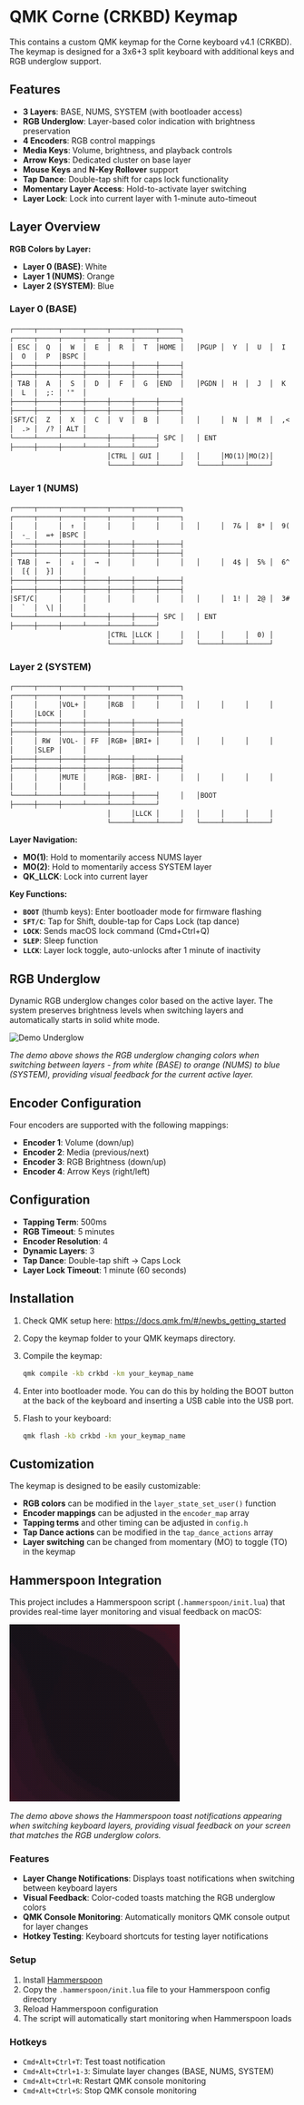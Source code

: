 # QMK Corne (CRKBD) Keymap

This contains a custom QMK keymap for the Corne keyboard v4.1 (CRKBD). The keymap is designed for a 3x6+3 split keyboard with additional keys and RGB underglow support.

## Features

- **3 Layers**: BASE, NUMS, SYSTEM (with bootloader access)
- **RGB Underglow**: Layer-based color indication with brightness preservation
- **4 Encoders**: RGB control mappings
- **Media Keys**: Volume, brightness, and playback controls
- **Arrow Keys**: Dedicated cluster on base layer
- **Mouse Keys** and **N-Key Rollover** support
- **Tap Dance**: Double-tap shift for caps lock functionality
- **Momentary Layer Access**: Hold-to-activate layer switching
- **Layer Lock**: Lock into current layer with 1-minute auto-timeout

## Layer Overview

**RGB Colors by Layer:**
- **Layer 0 (BASE)**: White
- **Layer 1 (NUMS)**: Orange  
- **Layer 2 (SYSTEM)**: Blue

### Layer 0 (BASE)
```
┌─────┬─────┬─────┬─────┬─────┬─────┬─────┐   ┌─────┬─────┬─────┬─────┬─────┬─────┬─────┐
│ ESC │  Q  │  W  │  E  │  R  │  T  │HOME │   │PGUP │  Y  │  U  │  I  │  O  │  P  │BSPC │
├─────┼─────┼─────┼─────┼─────┼─────┼─────┤   ├─────┼─────┼─────┼─────┼─────┼─────┼─────┤
│ TAB │  A  │  S  │  D  │  F  │  G  │END  │   │PGDN │  H  │  J  │  K  │  L  │  ;: │ '"  │
├─────┼─────┼─────┼─────┼─────┼─────┼─────┤   ├─────┼─────┼─────┼─────┼─────┼─────┼─────┤
│SFT/C│  Z  │  X  │  C  │  V  │  B  │     │   │     │  N  │  M  │  ,< │  .> │  /? │ ALT │
└─────┴─────┴─────┴─────┼─────┼─────┤ SPC │   │ ENT ├─────┼─────┼─────┴─────┴─────┴─────┘
                        │CTRL │ GUI │     │   │     │MO(1)│MO(2)│
                        └─────┴─────┴─────┘   └─────┴─────┴─────┘
```

### Layer 1 (NUMS)
```
┌─────┬─────┬─────┬─────┬─────┬─────┬─────┐   ┌─────┬─────┬─────┬─────┬─────┬─────┬─────┐
│     │     │  ↑  │     │     │     │     │   │     │  7& │  8* │  9( │  -_ │  =+ │BSPC │
├─────┼─────┼─────┼─────┼─────┼─────┼─────┤   ├─────┼─────┼─────┼─────┼─────┼─────┼─────┤
│ TAB │  ←  │  ↓  │  →  │     │     │     │   │     │  4$ │  5% │  6^ │  [{ │  }] │     │
├─────┼─────┼─────┼─────┼─────┼─────┼─────┤   ├─────┼─────┼─────┼─────┼─────┼─────┼─────┤
│SFT/C│     │     │     │     │     │     │   │     │  1! │  2@ │  3# │  `  │  \| │     │
└─────┴─────┴─────┴─────┼─────┼─────┤ SPC │   │ ENT ├─────┼─────┼─────┴─────┴─────┴─────┘
                        │CTRL │LLCK │     │   │     │     │  0) │
                        └─────┴─────┴─────┘   └─────┴─────┴─────┘
```

### Layer 2 (SYSTEM)
```
┌─────┬─────┬─────┬─────┬─────┬─────┬─────┐   ┌─────┬─────┬─────┬─────┬─────┬─────┬─────┐
│     │     │VOL+ │     │RGB  │     │     │   │     │     │     │     │     │LOCK │     │
├─────┼─────┼─────┼─────┼─────┼─────┼─────┤   ├─────┼─────┼─────┼─────┼─────┼─────┼─────┤
│     │ RW  │VOL- │ FF  │RGB+ │BRI+ │     │   │     │     │     │     │     │SLEP │     │
├─────┼─────┼─────┼─────┼─────┼─────┼─────┤   ├─────┼─────┼─────┼─────┼─────┼─────┼─────┤
│     │     │MUTE │     │RGB- │BRI- │     │   │     │     │     │     │     │     │     │
└─────┴─────┴─────┴─────┼─────┼─────┤     │   │BOOT ├─────┼─────┼─────┴─────┴─────┴─────┘
                        │     │LLCK │     │   │     │     │     │
                        └─────┴─────┴─────┘   └─────┴─────┴─────┘
```

**Layer Navigation:**
- **MO(1)**: Hold to momentarily access NUMS layer
- **MO(2)**: Hold to momentarily access SYSTEM layer
- **QK_LLCK**: Lock into current layer

**Key Functions:**
- **`BOOT`** (thumb keys): Enter bootloader mode for firmware flashing
- **`SFT/C`**: Tap for Shift, double-tap for Caps Lock (tap dance)
- **`LOCK`**: Sends macOS lock command (Cmd+Ctrl+Q)
- **`SLEP`**: Sleep function
- **`LLCK`**: Layer lock toggle, auto-unlocks after 1 minute of inactivity


## RGB Underglow

Dynamic RGB underglow changes color based on the active layer. The system preserves brightness levels when switching layers and automatically starts in solid white mode.

![Demo Underglow](demo/underglow.gif)

*The demo above shows the RGB underglow changing colors when switching between layers - from white (BASE) to orange (NUMS) to blue (SYSTEM), providing visual feedback for the current active layer.*

## Encoder Configuration

Four encoders are supported with the following mappings:
- **Encoder 1**: Volume (down/up)
- **Encoder 2**: Media (previous/next)
- **Encoder 3**: RGB Brightness (down/up)
- **Encoder 4**: Arrow Keys (right/left)

## Configuration

- **Tapping Term**: 500ms
- **RGB Timeout**: 5 minutes
- **Encoder Resolution**: 4
- **Dynamic Layers**: 3
- **Tap Dance**: Double-tap shift → Caps Lock
- **Layer Lock Timeout**: 1 minute (60 seconds)

## Installation

1. Check QMK setup here: https://docs.qmk.fm/#/newbs_getting_started


2. Copy the keymap folder to your QMK keymaps directory.

3. Compile the keymap:
   ```bash
   qmk compile -kb crkbd -km your_keymap_name
   ```

4. Enter into bootloader mode. You can do this by holding the BOOT button at the back of the keyboard and inserting a USB cable into the USB port.

5. Flash to your keyboard:
   ```bash
   qmk flash -kb crkbd -km your_keymap_name
   ```

## Customization

The keymap is designed to be easily customizable:

- **RGB colors** can be modified in the `layer_state_set_user()` function
- **Encoder mappings** can be adjusted in the `encoder_map` array
- **Tapping terms** and other timing can be adjusted in `config.h`
- **Tap Dance actions** can be modified in the `tap_dance_actions` array
- **Layer switching** can be changed from momentary (MO) to toggle (TO) in the keymap

## Hammerspoon Integration

This project includes a Hammerspoon script (`.hammerspoon/init.lua`) that provides real-time layer monitoring and visual feedback on macOS:

![Hammerspoon Demo](demo/hammerspoon.gif)

*The demo above shows the Hammerspoon toast notifications appearing when switching keyboard layers, providing visual feedback on your screen that matches the RGB underglow colors.*

### Features
- **Layer Change Notifications**: Displays toast notifications when switching between keyboard layers
- **Visual Feedback**: Color-coded toasts matching the RGB underglow colors
- **QMK Console Monitoring**: Automatically monitors QMK console output for layer changes
- **Hotkey Testing**: Keyboard shortcuts for testing layer notifications

### Setup
1. Install [Hammerspoon](https://www.hammerspoon.org/)
2. Copy the `.hammerspoon/init.lua` file to your Hammerspoon config directory
3. Reload Hammerspoon configuration
4. The script will automatically start monitoring when Hammerspoon loads

### Hotkeys
- `Cmd+Alt+Ctrl+T`: Test toast notification
- `Cmd+Alt+Ctrl+1-3`: Simulate layer changes (BASE, NUMS, SYSTEM)
- `Cmd+Alt+Ctrl+R`: Restart QMK console monitoring
- `Cmd+Alt+Ctrl+S`: Stop QMK console monitoring
